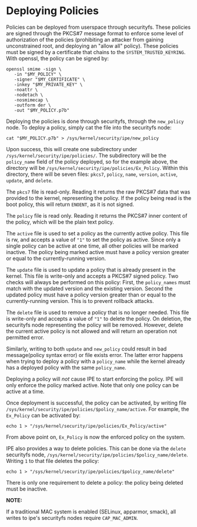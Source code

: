 # Deploying Policies

Policies can be deployed from userspace through securityfs. These policies are signed through the PKCS#7 message format to enforce some level of authorization of the policies (prohibiting an attacker from gaining unconstrained root, and deploying an "allow all" policy). These policies must be signed by a certificate that chains to the `SYSTEM_TRUSTED_KEYRING`. With openssl, the policy can be signed by:

```
openssl smime -sign \
   -in "$MY_POLICY" \
   -signer "$MY_CERTIFICATE" \
   -inkey "$MY_PRIVATE_KEY" \
   -noattr \
   -nodetach \
   -nosmimecap \
   -outform der \
   -out "$MY_POLICY.p7b"
```

Deploying the policies is done through securityfs, through the `new_policy` node. To deploy a policy, simply cat the file into the securityfs node:

```
cat "$MY_POLICY.p7b" > /sys/kernel/security/ipe/new_policy
```

Upon success, this will create one subdirectory under `/sys/kernel/security/ipe/policies/`. The subdirectory will be the `policy_name` field of the policy deployed, so for the example above, the directory will be `/sys/kernel/security/ipe/policies/Ex_Policy`. Within this directory, there will be seven files: `pkcs7`, `policy`, `name`, `version`, `active`, `update`, and `delete`.

The `pkcs7` file is read-only. Reading it returns the raw PKCS#7 data that was provided to the kernel, representing the policy. If the policy being read is the boot policy, this will return `ENOENT`, as it is not signed.

The `policy` file is read only. Reading it returns the PKCS#7 inner content of the policy, which will be the plain text policy.

The `active` file is used to set a policy as the currently active policy. This file is rw, and accepts a value of `"1"` to set the policy as active. Since only a single policy can be active at one time, all other policies will be marked inactive. The policy being marked active must have a policy version greater or equal to the currently-running version.

The `update` file is used to update a policy that is already present in the kernel. This file is write-only and accepts a PKCS#7 signed policy. Two checks will always be performed on this policy: First, the `policy_names` must match with the updated version and the existing version. Second the updated policy must have a policy version greater than or equal to the currently-running version. This is to prevent rollback attacks.

The `delete` file is used to remove a policy that is no longer needed. This file is write-only and accepts a value of `"1"` to delete the policy. On deletion, the securityfs node representing the policy will be removed. However, delete the current active policy is not allowed and will return an operation not permitted error.

Similarly, writing to both `update` and `new_policy` could result in bad message(policy syntax error) or file exists error. The latter error happens when trying to deploy a policy with a `policy_name` while the kernel already has a deployed policy with the same `policy_name`.

Deploying a policy will *not* cause IPE to start enforcing the policy. IPE will only enforce the policy marked active. Note that only one policy can be active at a time.

Once deployment is successful, the policy can be activated, by writing file `/sys/kernel/security/ipe/policies/$policy_name/active`. For example, the `Ex_Policy` can be activated by:

```
echo 1 > "/sys/kernel/security/ipe/policies/Ex_Policy/active"
```

From above point on, `Ex_Policy` is now the enforced policy on the system.

IPE also provides a way to delete policies. This can be done via the `delete` securityfs node, `/sys/kernel/security/ipe/policies/$policy_name/delete`. Writing `1` to that file deletes the policy:

```
echo 1 > "/sys/kernel/security/ipe/policies/$policy_name/delete"
```

There is only one requirement to delete a policy: the policy being deleted must be inactive.

**NOTE:**

If a traditional MAC system is enabled (SELinux, apparmor, smack), all writes to ipe's securityfs nodes require `CAP_MAC_ADMIN`.

